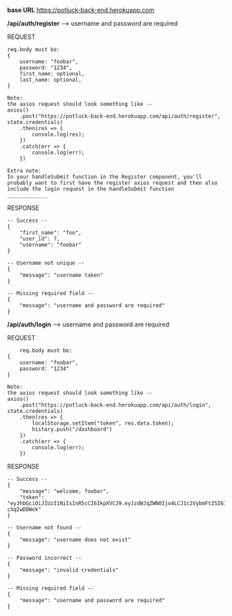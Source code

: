 **base URL**
https://potluck-back-end.herokuapp.com

**/api/auth/register** --> username and password are required

REQUEST

    req.body must be: 
    {
        username: "foobar",
        password: "1234",
        first_name: optional,
        last_name: optional,
    }

    Note: 
    the axios request should look something like --
    axios()
        .post("https://potluck-back-end.herokuapp.com/api/auth/register", state.credentials)
        .then(res => {
            console.log(res);
        })
        .catch(err => {
            console.log(err);
        })

    Extra note:
    In your handleSubmit function in the Register component, you'll probably want to first have the register axios request and then also include the login request in the handleSubmit function
    _____________

RESPONSE

    -- Success --
    {
        "first_name": "foo",
        "user_id": 7,
        "username": "foobar"
    }

    -- Username not unique --
    {
        "message": "username taken"
    }

    -- Missing required field --
    {
        "message": "username and password are required"
    }


**/api/auth/login** --> username and password are required

REQUEST

        req.body must be: 
    {
        username: "foobar",
        password: "1234"
    }

    Note: 
    the axios request should look something like --
    axios()
        .post("https://potluck-back-end.herokuapp.com/api/auth/login", state.credentials)
        .then(res => {
            localStorage.setItem("token", res.data.token);
            history.push("/dashboard")
        })
        .catch(err => {
            console.log(err);
        })

RESPONSE

    -- Success --
    {
        "message": "welcome, foobar",
        "token": "eyJhbGciOiJIUzI1NiIsInR5cCI6IkpXVCJ9.eyJzdWJqZWN0Ijo4LCJ1c2VybmFtZSI6ImRhdmVkYXZlIiwiaWF0IjoxNjI3NDUyNDI3LCJleHAiOjE2Mjc1Mzg4Mjd9.6FWVD93oWilHuMRdWc2OM2IJue6P5Tkr-cXqIwDDWok"
    }

    -- Username not found --
    {
        "message": "username does not exist"
    }

    -- Password incorrect --
    {
        "message": "invalid credentials"
    }

    -- Missing required field --
    {
        "message": "username and password are required"
    }


